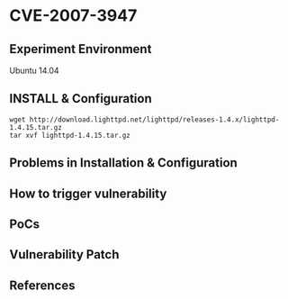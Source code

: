 # CVE-2007-3947

## Experiment Environment
Ubuntu 14.04

## INSTALL & Configuration
```
wget http://download.lighttpd.net/lighttpd/releases-1.4.x/lighttpd-1.4.15.tar.gz
tar xvf lighttpd-1.4.15.tar.gz
```

## Problems in Installation & Configuration

## How to trigger vulnerability

## PoCs

## Vulnerability Patch

## References

